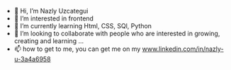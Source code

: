 - 👋 Hi, I’m Nazly Uzcategui
- 👀 I’m interested in frontend
- 🌱 I’m currently learning Html, CSS, SQl, Python
- 💞️ I’m looking to collaborate with people who are interested in growing, creating and learning ...
- 📫 how to get to me, you can get me on my www.linkedin.com/in/nazly-u-3a4a6958


<!---
Lanash83/Lanash83 is a ✨ special ✨ repository because its `README.md` (this file) appears on your GitHub profile.
You can click the Preview link to take a look at your changes.
--->
